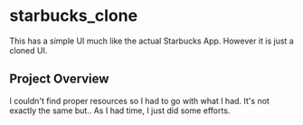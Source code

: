 # starbucks_clone

This has a simple UI much like the actual Starbucks App. However it is just a cloned UI.

## Project Overview

I couldn't find proper resources so I had to go with what I had. It's not exactly the same but..
As I had time, I just did some efforts.
